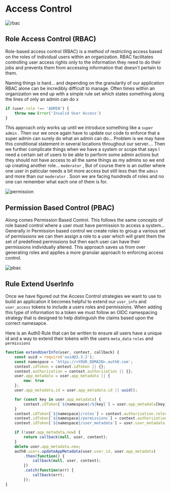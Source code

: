 # Access Control

![rbac](https://miro.medium.com/max/601/1*ub3g0nUC6NCkYPHoNB6rFw.png)

## Role Access Control (RBAC)

Role-based access control (RBAC) is a method of restricting access based on the roles of individual users within an organization. RBAC facilitates controlling user access rights only to the information they need to do their jobs and prevents them from accessing information that doesn't pertain to them. 

Naming things is hard... and depending on the granularity of our application RBAC alone can be incredibly difficult to manage. Often times within an organization we end up with a simple rule set which states something along the lines of only an admin can do x

``` js
if (user.role !== 'ADMIN') {
    throw new Error('Invalid User Access')
}
```

This approach only works up until we introduce something like a `super admin` . Then our we once again have to update our code to enforce that a super admin can surely do what an admin can do... Problem is we may have this conditional statement in several locations throughout our server.... Then we further complicate things when we have a system or scope that says I need a certain set of users to be able to perform some admin actions but they should not have access to all the same things as my admins so we end up creating another role... `moderator` , But of course there is an outlier where one user in paticular needs a bit more access but still less than the `admin` and more than our `moderator` . Soon we are facing hundreds of roles and no one can remember what each one of them is for. 

![permission](https://www.elastic.co/guide/en/elasticsearch/reference/current/security/authorization/images/authorization.png)

## Permission Based Control (PBAC)

Along comes Permission Based Control. This follows the same concepts of role based control where a user must have permission to access a system... Generally in Permission based control we create roles to group a various set of permissions we can then assign a role to a user which will grant them the set of predefined permissions but then each user can have their permissions individually altered. This approach saves us from over generating roles and applies a more granular approach to enforcing access control. 

![pbac](https://tasdikrahman.me/content/images/2017/06/rbac_header.jpg)

## Rule Extend UserInfo

Once we have figured out the Access Control strategies we want to use to build an application it becomes helpful to extend our `user_info` and `user_access` tokens to include a users roles and permissions. When adding this type of information to a token we must follow an OIDC namespacing strategy that is designed to help distinguish the claims based upon the correct namesapce. 

Here is an Auth0 Rule that can be written to ensure all users have a unique id and a way to extend their tokens with the users `meta_data` `roles` and `permissions`

``` javascript
function extendUserInfo(user, context, callback) {
    const uuid = require('uuid@3.3.2');
    const namespace = 'https://<YOUR_DOMAIN>.auth0.com';
    context.idToken = context.idToken || {};
    context.authorization = context.authorization || {};
    user.app_metadata = user.app_metadata || {
        new: true
    };
    user.app_metadata.id = user.app_metadata.id || uuid();

    for (const key in user.app_metadata) {
        context.idToken[`${namespace}/${key}`] = user.app_metadata[key];
    }
    context.idToken[`${namespace}/roles`] = context.authorization.roles;
    context.idToken[`${namespace}/permissions`] = context.authorization.permissions;
    context.idToken[`${namespace}/user_metadata`] = user.user_metadata;

    if (!user.app_metadata.new) {
        return callback(null, user, context);
    }
    delete user.app_metadata.new;
    auth0.users.updateAppMetadata(user.user_id, user.app_metadata)
        .then(function() {
            callback(null, user, context);
        })
        .catch(function(err) {
            callback(err);
        });
}
```
